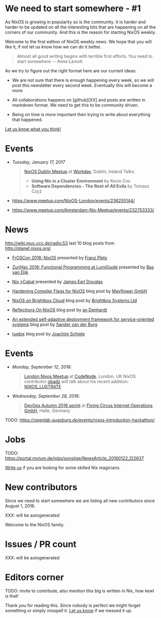 # We need to start somewhere - #1

As NixOS is growing in popularity so is the community. It is harder and harder
to be updated on all the interesting bits that are happening on all the corners
of our community. And this is the reason for starting NixOS weekly.

Welcome to the first edition of NixOS weekly news. We hope that you will like
it, if not let us know how we can do it better.


> Almost all good writing begins with terrible first efforts. You need to
> start somewhere
> -- Anne Lamott


As we try to figure out the right format here are our current ideas:

- We are not sure that there is enough happening every week, so we will post
  this newsletter every second week. Eventually this will become a more

- All collaborations happens on [github][XX] and posts are written in markdown
  format. We need to get this to be community driven.

- Being on time is more important then trying to write about everything that
  happened.

[Let us know what you think!]()


# Events

- *Tuesday, January 17, 2017*

  > [NixOS Dublin Meetup](https://www.meetup.com/NixOS-Dublin/events/236649896) at [Workday](https://maps.google.com/maps?f=q&hl=en&q=Kings+Building%2C+May+Lane%2C+Smithfield%2C+Dublin+7%2C+Dublin%2C+ie), Dublin, Ireland
  > Talks:
  > - **Using Nix in a Cluster Environment** by Kevin Cox
  > - **Software Dependencies - The Root of All Evila** by Tomasz Czyż

- https://www.meetup.com/NixOS-London/events/236255144/
- https://www.meetup.com/Amsterdam-Nix-Meetup/events/232753333/


# News

http://wiki.muc.ccc.de/radio:53
last 10 blog posts from http://planet.nixos.org/

- [FrOSCon 2016: NixOS][1] presented by [Franz Plets][2]

- [ZuriHac 2016: Functional Programming at LumiGuide][3] presented by [Bas van Dijk][4]

- [Nix ±Cabal][5] presented by [James Earl Douglas][6]

- [Hardening Compiler Flags for NixOS][7] blog post by [Mayflower GmbH][8]

- [NixOS on Brightbox Cloud][9] blog post by [Brightbox Systems Ltd][10]

- [Reflections On NixOS][11] blog post by [an Denhardt][12]

- [An extended self-adaptive deployment framework for service-oriented systems][13] blog post by [Sander van der Burg][14]

- [tuebix][15] blog post by [Joachim Schiele][16]


# Events

- *Monday, September 12, 2016*:
  > [London Nixos Meetup][17] at [CodeNode][18], London, UK
  > NixOS contributor [obadz][19] will talk about his recent addition: [NIXOS_LUSTRATE][20]

- *Wednesday, September 28, 2016*:
  > [DevOps Autumn 2016 sprint][21] at [Flying Circus Internet Operations GmbH][22], Halle, Germany

TODO: https://openlab-augsburg.de/events/nixos-introduction-hackathon/

# Jobs

TODO: https://portal.mytum.de/jobs/sonstige/NewsArticle_20160122_122637

[Write us](https://github.com/NixOS/nixos-weekly/issues/new) if you are looking
for some skilled Nix magicians.


# New contributors

Since we need to start somewhere we are listing all new contributors since
August 1, 2016.

XXX: will be autogenerated

Welcome to the NixOS family.


# Issues / PR count

XXX: will be autogenerated


# Editors corner

TODO: invite to contribute, also mention this blg is written in Nix, how kewl
is that!

Thank you for reading this. Since nobody is perfect we might forget something
or simply misspell it. [Let us know][new-issue] if we messed it up.


[1]: https://media.ccc.de/v/froscon2016-1830-nixos
[2]: https://twitter.com/fpletz
[3]: https://youtu.be/IKznN_TYjZk?t=1580
[4]: https://github.com/basvandijk
[5]: https://begriffs.com/posts/2015-08-07-nix-plus-minus-cabal.html
[6]: http://earldouglas.com
[7]: https://blog.mayflower.de/5800-Hardening-Compiler-Flags-for-NixOS.html
[8]: https://mayflower.de
[9]: https://www.brightbox.com/blog/2016/08/25/nixos-on-brightbox-cloud/
[10]: brightbox.com
[11]: https://zenhack.net/2016/01/24/reflections-on-nixos.html
[12]: https://keybase.io/isd
[13]: http://sandervanderburg.blogspot.de/2016/08/an-extended-self-adaptive-deployment.html
[14]: http://github.com/svanderburg
[15]: https://lastlog.de/blog/posts/tuebix.html
[16]: https://lastlog.de/blog/about.html
[17]: https://skillsmatter.com/meetups/8440-london-nixos-usergroup
[18]: https://maps.google.com/maps?q=Skills%20Matter%20%7C%20CodeNode,%2010%20South%20Place,%20London,%20EC2M%207EB,%20GB
[19]: https://github.com/obadz
[20]: https://github.com/NixOS/nixpkgs/pull/17784
[21]: http://www.meetup.com/DevOps-Sprint/events/231563717/
[22]: http://flyingcircus.io/
[23]: http://weekly.nixos.org

[help]: https://github.com/nixos/nixos-weekly#want-to-help-shape-nixos-weekly
[new-issue]: https://github.com/nixos/nixos-weekly/issues/new
